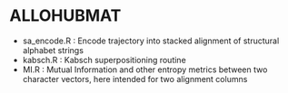 # ALLOHUBMAT

* sa\_encode.R : Encode trajectory into stacked alignment of
		structural alphabet strings
* kabsch.R : Kabsch superpositioning routine
* MI.R : Mutual Information and other entropy metrics between
		two character vectors, here intended for two alignment columns


